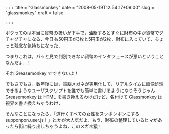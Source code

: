 +++
title = "Glassmonkey"
date = "2008-05-19T12:54:17+09:00"
slug = "glassmonkey"
draft = false

+++

<p>ボクってのは本当に貨幣の扱いが下手で，油断するとすぐに財布の中が貨幣でグチャグチャになる．今日も50円玉が3枚と5円玉が2枚，財布に入っていて，ちょっと残念な気持ちになった．</p>
<p>つまりこれは，パッと見で判別できない貨幣のインタフェースが悪いということなんだよ…！</p>
<p>それ Greasemonkey でできないよ！</p>
<p>でもさでもさ，数年後には，電脳メガネが実用化して，リアルタイムに画像処理できるようなユーザスクリプトを誰でも簡単に書けるようになりそうじゃん．Greasemonkey は HTML を書き換えるわけだけど，名付けて Glassmonkey は視界を書き換えちゃうわけ．</p>
<p>そんなことになったら，「道行くすべての女性をスッポンポンにする supponpon.user.js！」とかが大人気だよ．もう，財布の整理しているヒマがあったら街に繰り出しちゃうよね，このメガネ猿！</p>
